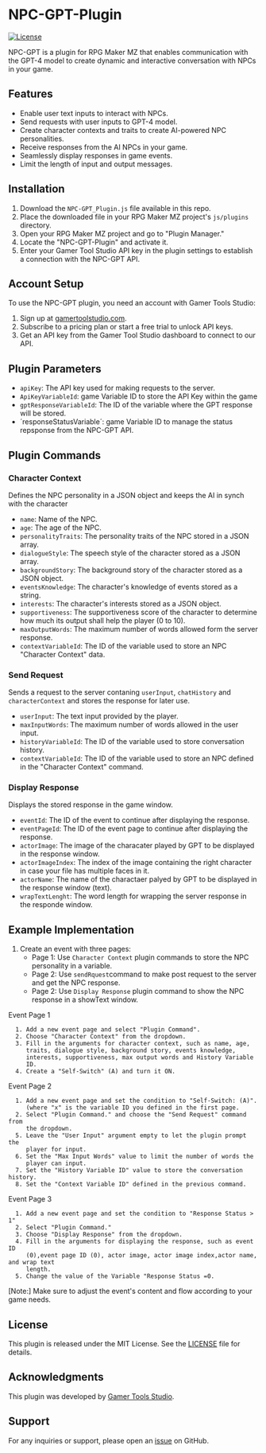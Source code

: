 # NPC-GPT-Plugin
[![License](https://img.shields.io/badge/license-MIT-blue.svg)](https://opensource.org/licenses/MIT)

NPC-GPT is a plugin for RPG Maker MZ that enables communication with the GPT-4 model to create dynamic and interactive conversation with NPCs in your game.

## Features

- Enable user text inputs to interact with NPCs.
- Send requests with user inputs to GPT-4 model.
- Create character contexts and traits to create AI-powered NPC personalities.
- Receive responses from the AI NPCs in your game.
-  Seamlessly display responses in game events.
- Limit the length of input and output messages.

## Installation

1. Download the `NPC-GPT_Plugin.js` file available in this repo.
2. Place the downloaded file in your RPG Maker MZ project's `js/plugins` directory.
3. Open your RPG Maker MZ project and go to "Plugin Manager."
4. Locate the "NPC-GPT-Plugin" and activate it.
5. Enter your Gamer Tool Studio API key in the plugin settings to establish a connection with the NPC-GPT API.

## Account Setup

To use the NPC-GPT plugin, you need an account with Gamer Tools Studio:

1. Sign up at [gamertoolstudio.com](https://gamertoolstudio.com).
2. Subscribe to a pricing plan or start a free trial to unlock API keys.
3. Get an API key from the Gamer Tool Studio dashboard to connect to our API.

## Plugin Parameters

- `apiKey`: The API key used for making requests to the server.
- `ApiKeyVariableId`: game Variable ID to store the API Key within the game
- `gptResponseVariableId`: The ID of the variable where the GPT response will be stored.
- ´responseStatusVariable´: game Variable ID to manage the status repsponse from the NPC-GPT API.

## Plugin Commands

### Character Context

Defines the NPC personality in a JSON object and keeps the AI in synch with the character

- `name`: Name of the NPC.
- `age`: The age of the NPC.
- `personalityTraits`: The personality traits of the NPC stored in a JSON array.
- `dialogueStyle`: The speech style of the character stored as a JSON array.
- `backgroundStory`: The background story of the character stored as a JSON object.
- `eventsKnowledge`: The character's knowledge of events stored as a string.
- `interests`: The character's interests stored as a JSON object. 
- `supportiveness`: The supportiveness score of the character to determine how much its output shall help the player (0 to 10).
- `maxOutputWords`: The maximum number of words allowed form the server response.                  
- `contextVariableId`: The ID of the variable used to store an NPC "Character Context" data.

### Send Request

Sends a request to the server contaning `userInput`, `chatHistory` and `characterContext` and stores the response for later use.

- `userInput`: The text input provided by the player.
- `maxInputWords`: The maximum number of words allowed in the user input.
- `historyVariableId`: The ID of the variable used to store conversation history.
- `contextVariableId`: The ID of the variable used to store an NPC defined in the "Character Context" command.
                   

### Display Response

Displays the stored response in the game window.

- `eventId`: The ID of the event to continue after displaying the response.
- `eventPageId`: The ID of the event page to continue after displaying the response.
- `actorImage`: The image of the characater played by GPT to be  displayed in the response window.
- `actorImageIndex`: The index of the image containing the right character in case your file has multiple faces in it.     
- `actorName`: The name of the charactaer palyed by GPT to be displayed in the response window (text).                   
- `wrapTextLenght`: The word length for wrapping the server response in the responde window.                 

## Example Implementation

1. Create an event with three pages:
   - Page 1: Use `Character Context` plugin commands to store the NPC personality in a variable.
   - Page 2: Use `sendRquest`command to make post request to the server and get the NPC response.
   - Page 2: Use `Display Response` plugin command to show the NPC response in a showText window.

Event Page 1
 
      1. Add a new event page and select "Plugin Command".
      2. Choose "Character Context" from the dropdown.
      3. Fill in the arguments for character context, such as name, age, 
         traits, dialogue style, background story, events knowledge, 
         interests, supportiveness, max output words and History Variable
         ID.
      4. Create a "Self-Switch" (A) and turn it ON.
 

Event Page 2
  
      1. Add a new event page and set the condition to "Self-Switch: (A)".
         (where "x" is the variable ID you defined in the first page.
      2. Select "Plugin Command." and choose the "Send Request" command from 
         the dropdown.
      5. Leave the "User Input" argument empty to let the plugin prompt the 
         player for input.
      6. Set the "Max Input Words" value to limit the number of words the 
         player can input.
      7. Set the "History Variable ID" value to store the conversation history.
      8. Set the "Context Variable ID" defined in the previous command.
      
 

Event Page 3
  
      
      1. Add a new event page and set the condition to "Response Status > 1" 
      2. Select "Plugin Command."
      3. Choose "Display Response" from the dropdown.
      4. Fill in the arguments for displaying the response, such as event ID 
         (0),event page ID (0), actor image, actor image index,actor name, and wrap text   
         length.
      5. Change the value of the Variable "Response Status =0.
    
 
  
[Note:] Make sure to adjust the event's content and flow according to your game needs.

## License

This plugin is released under the MIT License. See the [LICENSE](LICENSE) file for details.

## Acknowledgments

This plugin was developed by [Gamer Tools Studio](https://gamertoolstudio.com).

## Support

For any inquiries or support, please open an [issue](https://github.com/YourUsername/DialogCraftGPT/issues) on GitHub.

